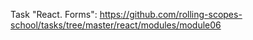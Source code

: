 Task "React. Forms": https://github.com/rolling-scopes-school/tasks/tree/master/react/modules/module06
